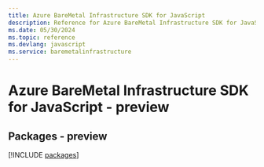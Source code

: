 ```yaml
---
title: Azure BareMetal Infrastructure SDK for JavaScript
description: Reference for Azure BareMetal Infrastructure SDK for JavaScript
ms.date: 05/30/2024
ms.topic: reference
ms.devlang: javascript
ms.service: baremetalinfrastructure
---
```

# Azure BareMetal Infrastructure SDK for JavaScript - preview
## Packages - preview
[!INCLUDE [packages](baremetal-infrastructure-index.md)]